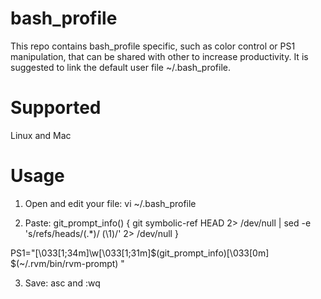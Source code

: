 bash_profile
============

This repo contains bash_profile specific, such as color control or PS1 manipulation, that can be shared with other to increase productivity.  It is suggested to link the default user file ~/.bash_profile.

Supported
============
Linux and Mac

Usage
============

1. Open and edit your file:
  vi ~/.bash_profile

2. Paste:
  git_prompt_info() {
    git symbolic-ref HEAD 2> /dev/null | sed -e 's/refs\/heads\/\(.*\)/ \(\1\)/' 2> /dev/null
  }
  
  PS1="\[\033[1;34m\]\w\[\033[1;31m\]\$(git_prompt_info)\[\033[0m\] \$(~/.rvm/bin/rvm-prompt) "

3. Save: asc and :wq
